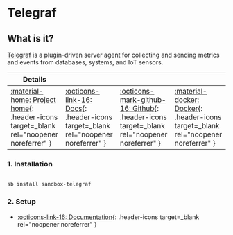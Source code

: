 # Telegraf

## What is it?

[Telegraf](https://www.influxdata.com/time-series-platform/telegraf/) is a plugin-driven server agent for collecting and sending metrics and events from databases, systems, and IoT sensors.

| Details     |             |             |             |
|-------------|-------------|-------------|-------------|
| [:material-home: Project home](https://www.influxdata.com/time-series-platform/telegraf/){: .header-icons target=_blank rel="noopener noreferrer" } | [:octicons-link-16: Docs](https://docs.influxdata.com/telegraf/v1.20/){: .header-icons target=_blank rel="noopener noreferrer" } | [:octicons-mark-github-16: Github](https://github.com/influxdata/telegraf){: .header-icons target=_blank rel="noopener noreferrer" } | [:material-docker: Docker](https://hub.docker.com/_/telegraf){: .header-icons target=_blank rel="noopener noreferrer" }|

### 1. Installation

``` shell

sb install sandbox-telegraf

```

### 2. Setup

- [:octicons-link-16: Documentation](https://docs.influxdata.com/telegraf/v1.20/){: .header-icons target=_blank rel="noopener noreferrer" }
